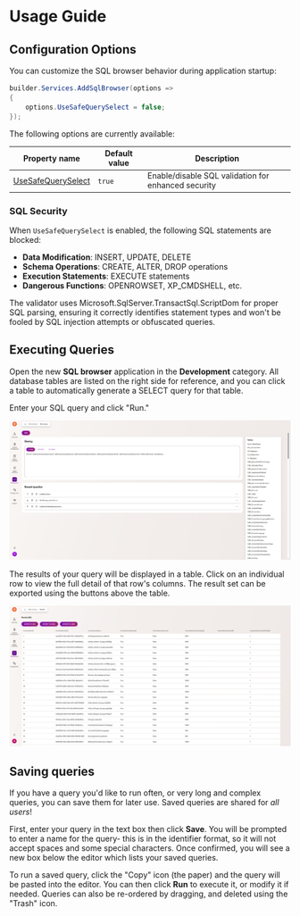 # Usage Guide

## Configuration Options

You can customize the SQL browser behavior during application startup:

```cs
builder.Services.AddSqlBrowser(options =>
{
    options.UseSafeQuerySelect = false;
});
```

The following options are currently available:

| Property name                       | Default value | Description                                         |
| ----------------------------------- | ------------- | --------------------------------------------------- |
| [UseSafeQuerySelect](#sql-security) | `true`        | Enable/disable SQL validation for enhanced security |

### SQL Security

When `UseSafeQuerySelect` is enabled, the following SQL statements are blocked:

- **Data Modification**: INSERT, UPDATE, DELETE
- **Schema Operations**: CREATE, ALTER, DROP operations
- **Execution Statements**: EXECUTE statements
- **Dangerous Functions**: OPENROWSET, XP_CMDSHELL, etc.

The validator uses Microsoft.SqlServer.TransactSql.ScriptDom for proper SQL parsing, ensuring it correctly identifies statement types and won't be fooled by SQL injection attempts or obfuscated queries.

## Executing Queries

Open the new **SQL browser** application in the **Development** category. All database tables are listed on the right side for reference, and you can click a table to automatically generate a SELECT query for that table.

Enter your SQL query and click "Run."

![Query](/images/editquery.png)

The results of your query will be displayed in a table. Click on an individual row to view the full detail of that row's columns. The result set can be exported using the buttons above the table.

![Results](/images/results.png)

## Saving queries

If you have a query you'd like to run often, or very long and complex queries, you can save them for later use. Saved queries are shared for _all users_!

First, enter your query in the text box then click **Save**. You will be prompted to enter a name for the query- this is in the identifier format, so it will not accept spaces and some special characters. Once confirmed, you will see a new box below the editor which lists your saved queries.

To run a saved query, click the "Copy" icon (the paper) and the query will be pasted into the editor. You can then click **Run** to execute it, or modify it if needed. Queries can also be re-ordered by dragging, and deleted using the "Trash" icon.
